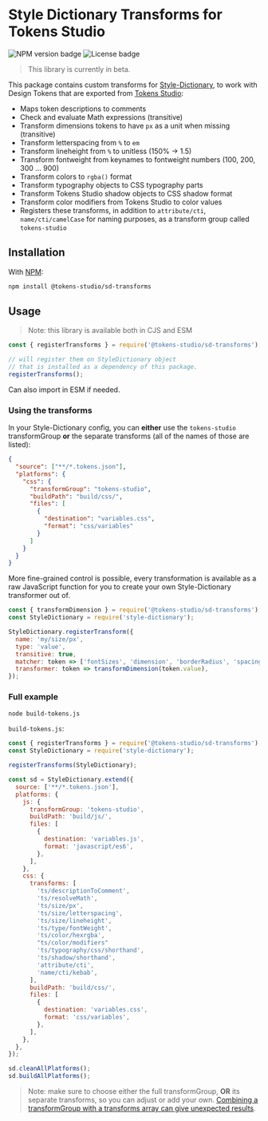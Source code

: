 # Style Dictionary Transforms for Tokens Studio

![NPM version badge](https://img.shields.io/npm/v/@tokens-studio/sd-transforms) ![License badge](https://img.shields.io/github/license/tokens-studio/sd-transforms)

> This library is currently in beta.

This package contains custom transforms for [Style-Dictionary](https://amzn.github.io/style-dictionary/#/),
to work with Design Tokens that are exported from [Tokens Studio](https://tokens.studio/):

- Maps token descriptions to comments
- Check and evaluate Math expressions (transitive)
- Transform dimensions tokens to have `px` as a unit when missing (transitive)
- Transform letterspacing from `%` to `em`
- Transform lineheight from `%` to unitless (150% -> 1.5)
- Transform fontweight from keynames to fontweight numbers (100, 200, 300 ... 900)
- Transform colors to `rgba()` format
- Transform typography objects to CSS typography parts
- Transform Tokens Studio shadow objects to CSS shadow format
- Transform color modifiers from Tokens Studio to color values
- Registers these transforms, in addition to `attribute/cti`, `name/cti/camelCase` for naming purposes, as a transform group called `tokens-studio`

## Installation

With [NPM](https://www.npmjs.com/):

```sh
npm install @tokens-studio/sd-transforms
```

## Usage

> Note: this library is available both in CJS and ESM

```js
const { registerTransforms } = require('@tokens-studio/sd-transforms');

// will register them on StyleDictionary object
// that is installed as a dependency of this package.
registerTransforms();
```

Can also import in ESM if needed.

### Using the transforms

In your Style-Dictionary config, you can **either** use the `tokens-studio` transformGroup **or** the separate transforms (all of the names of those are listed):

```json
{
  "source": ["**/*.tokens.json"],
  "platforms": {
    "css": {
      "transformGroup": "tokens-studio",
      "buildPath": "build/css/",
      "files": [
        {
          "destination": "variables.css",
          "format": "css/variables"
        }
      ]
    }
  }
}
```

More fine-grained control is possible, every transformation is available as a raw JavaScript function
for you to create your own Style-Dictionary transformer out of.

```js
const { transformDimension } = require('@tokens-studio/sd-transforms');
const StyleDictionary = require('style-dictionary');

StyleDictionary.registerTransform({
  name: 'my/size/px',
  type: 'value',
  transitive: true,
  matcher: token => ['fontSizes', 'dimension', 'borderRadius', 'spacing'].includes(token.type),
  transformer: token => transformDimension(token.value),
});
```

### Full example

```sh
node build-tokens.js
```

`build-tokens.js`:

```cjs
const { registerTransforms } = require('@tokens-studio/sd-transforms');
const StyleDictionary = require('style-dictionary');

registerTransforms(StyleDictionary);

const sd = StyleDictionary.extend({
  source: ['**/*.tokens.json'],
  platforms: {
    js: {
      transformGroup: 'tokens-studio',
      buildPath: 'build/js/',
      files: [
        {
          destination: 'variables.js',
          format: 'javascript/es6',
        },
      ],
    },
    css: {
      transforms: [
        'ts/descriptionToComment',
        'ts/resolveMath',
        'ts/size/px',
        'ts/size/letterspacing',
        'ts/size/lineheight',
        'ts/type/fontWeight',
        'ts/color/hexrgba',
        "ts/color/modifiers"
        'ts/typography/css/shorthand',
        'ts/shadow/shorthand',
        'attribute/cti',
        'name/cti/kebab',
      ],
      buildPath: 'build/css/',
      files: [
        {
          destination: 'variables.css',
          format: 'css/variables',
        },
      ],
    },
  },
});

sd.cleanAllPlatforms();
sd.buildAllPlatforms();
```

> Note: make sure to choose either the full transformGroup, **OR** its separate transforms, so you can adjust or add your own.
> [Combining a transformGroup with a transforms array can give unexpected results](https://github.com/amzn/style-dictionary/issues/813).
